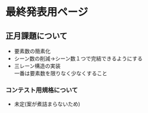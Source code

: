# 最終発表用ページ

## 正月課題について
- 要素数の簡素化
- シーン数の削減→シーン数１つで完結できるようにする
- 三レーン構造の実装</br>
一番は要素数を限りなく少なくすること

### コンテスト用規格について
- 未定(案が煮詰まらないため)
